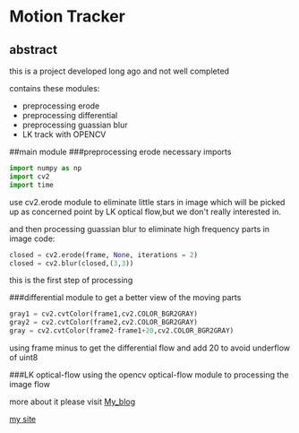 # Motion Tracker
## abstract
this is a project developed long ago and not well completed

contains these modules:
 - preprocessing erode
 - preprocessing differential
 - preprocessing guassian blur
 - LK track with OPENCV

##main module
###preprocessing erode 
necessary imports
```python
import numpy as np
import cv2
import time
```
use cv2.erode module to eliminate little stars in image which will be picked up as concerned point by LK optical flow,but we don't really interested in.

and then processing guassian blur to eliminate high frequency parts in image
code:  
```python
closed = cv2.erode(frame, None, iterations = 2)
closed = cv2.blur(closed,(3,3))
```
this is the first step of processing

###differential module
 to get a better view of the moving parts
```python
gray1 = cv2.cvtColor(frame1,cv2.COLOR_BGR2GRAY)
gray2 = cv2.cvtColor(frame2,cv2.COLOR_BGR2GRAY)
gray = cv2.cvtColor(frame2-frame1+20,cv2.COLOR_BGR2GRAY)
```
using frame minus to get the differential flow and add 20 to avoid underflow of  uint8 

###LK optical-flow
using the opencv optical-flow module to processing the image flow 

 
more about it please visit [My_blog]

[my site]


   [My_blog]:<http://pjer.blog.ustc.edu.cn>
   [my site]:<http://home.ustc.edu.cn/~pjer1316>
